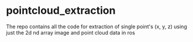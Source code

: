 # pointcloud_extraction
The repo contains all the code for extraction of single point's (x, y, z) using just the 2d nd array image and point cloud data in ros
